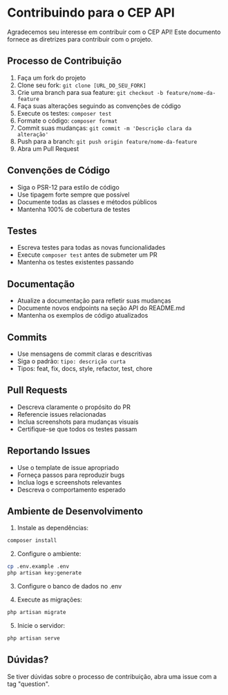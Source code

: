 # Contribuindo para o CEP API

Agradecemos seu interesse em contribuir com o CEP API! Este documento fornece as diretrizes para contribuir com o projeto.

## Processo de Contribuição

1. Faça um fork do projeto
2. Clone seu fork: `git clone [URL_DO_SEU_FORK]`
3. Crie uma branch para sua feature: `git checkout -b feature/nome-da-feature`
4. Faça suas alterações seguindo as convenções de código
5. Execute os testes: `composer test`
6. Formate o código: `composer format`
7. Commit suas mudanças: `git commit -m 'Descrição clara da alteração'`
8. Push para a branch: `git push origin feature/nome-da-feature`
9. Abra um Pull Request

## Convenções de Código

- Siga o PSR-12 para estilo de código
- Use tipagem forte sempre que possível
- Documente todas as classes e métodos públicos
- Mantenha 100% de cobertura de testes

## Testes

- Escreva testes para todas as novas funcionalidades
- Execute `composer test` antes de submeter um PR
- Mantenha os testes existentes passando

## Documentação

- Atualize a documentação para refletir suas mudanças
- Documente novos endpoints na seção API do README.md
- Mantenha os exemplos de código atualizados

## Commits

- Use mensagens de commit claras e descritivas
- Siga o padrão: `tipo: descrição curta`
- Tipos: feat, fix, docs, style, refactor, test, chore

## Pull Requests

- Descreva claramente o propósito do PR
- Referencie issues relacionadas
- Inclua screenshots para mudanças visuais
- Certifique-se que todos os testes passam

## Reportando Issues

- Use o template de issue apropriado
- Forneça passos para reproduzir bugs
- Inclua logs e screenshots relevantes
- Descreva o comportamento esperado

## Ambiente de Desenvolvimento

1. Instale as dependências:
```bash
composer install
```

2. Configure o ambiente:
```bash
cp .env.example .env
php artisan key:generate
```

3. Configure o banco de dados no .env

4. Execute as migrações:
```bash
php artisan migrate
```

5. Inicie o servidor:
```bash
php artisan serve
```

## Dúvidas?

Se tiver dúvidas sobre o processo de contribuição, abra uma issue com a tag "question".
